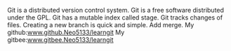Git is a distributed version control system.
Git is a free software distributed under the GPL.
Git has a mutable index called stage.
Git tracks changes of files.
Creating a new branch is quick and simple.
Add merge.
My github:www.github.Neo5133/learngit
My gitbee:www.gitbee.Neo5133/learngit
